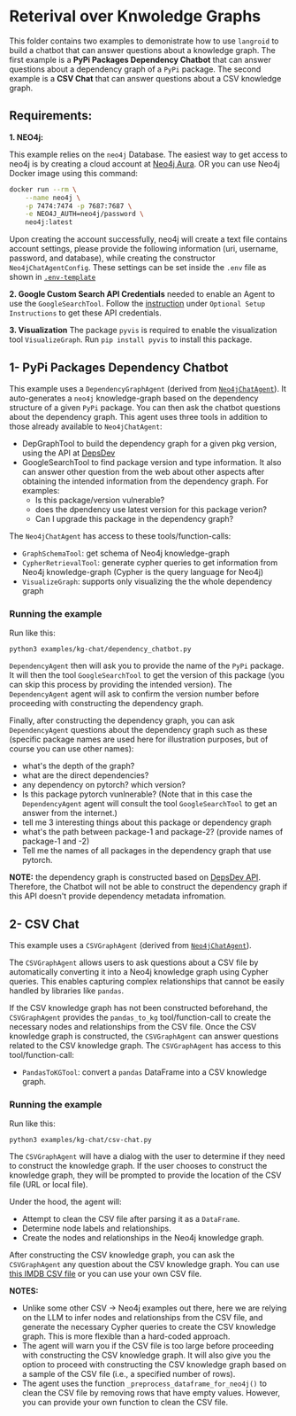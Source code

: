 # Reterival over Knwoledge Graphs

This folder contains two examples to demonistrate how to use `langroid` to build a chatbot that can answer questions about a knowledge graph.
The first example is a **PyPi Packages Dependency Chatbot** that can answer questions about a dependency graph of a `PyPi` package. 
The second example is a **CSV Chat** that can answer questions about a CSV knowledge graph.

## Requirements:

**1. NEO4j:**

This example relies on the `neo4j` Database. The easiest way to get access to neo4j is
by creating a cloud account at [Neo4j Aura](https://neo4j.com/cloud/platform/aura-graph-database/). OR you
can use Neo4j Docker image using this command:

```bash
docker run --rm \
    --name neo4j \
    -p 7474:7474 -p 7687:7687 \
    -e NEO4J_AUTH=neo4j/password \
    neo4j:latest
```

Upon creating the account successfully, neo4j will create a text file contains
account settings, please provide the following information (uri, username,
password, and database), while creating the constructor `Neo4jChatAgentConfig`. 
These settings can be set inside the `.env` file as shown in [`.env-template`](../../.env-template)

**2. Google Custom Search API Credentials** 
needed to enable an Agent to use the `GoogleSearchTool`. 
Follow the [instruction](https://github.com/langroid/langroid?tab=readme-ov-file#gear-installation-and-setup) under `Optional Setup Instructions` to get these API credentials. 

**3. Visualization**
The package `pyvis` is required to enable the visualization tool `VisualizeGraph`. 
Run ``pip install pyvis`` to install this package.

## 1- PyPi Packages Dependency Chatbot

This example uses a `DependencyGraphAgent` 
(derived from [`Neo4jChatAgent`](https://github.com/langroid/langroid/blob/main/langroid/agent/special/neo4j/neo4j_chat_agent.py)).
It auto-generates a `neo4j` knowledge-graph based on the dependency
structure of a given `PyPi` package. You can then ask the chatbot questions
about the dependency graph. This agent uses three tools in addition to those 
already available to `Neo4jChatAgent`:

- DepGraphTool to build the dependency graph for a given pkg version, using the API
   at [DepsDev](https://deps.dev/)
- GoogleSearchTool to find package version and type information. It also can answer
other question from the web about other aspects after obtaining the intended information
from the dependency graph. For examples:
  - Is this package/version vulnerable?
  - does the dpendency use latest version for this package verion?
  - Can I upgrade this package in the dependency graph?

The `Neo4jChatAgent` has access to these tools/function-calls:

- `GraphSchemaTool`: get schema of Neo4j knowledge-graph
- `CypherRetrievalTool`: generate cypher queries to get information from
   Neo4j knowledge-graph (Cypher is the query language for Neo4j)
- `VisualizeGraph`: supports only visualizing the the whole dependency graph

### Running the example

Run like this:
```
python3 examples/kg-chat/dependency_chatbot.py
```

`DependencyAgent` then will ask you to provide the name of the `PyPi` package.
It will then the tool `GoogleSearchTool` to get the version of
this package (you can skip this process by providing the intended version).
The `DependencyAgent` agent will ask to confirm the version number before
proceeding with constructing the dependency graph.

Finally, after constructing the dependency graph, you can ask `DependencyAgent`
questions about the dependency graph such as these (specific package names are
used here for illustration purposes, but of course you can use other names):

- what's the depth of the graph?
- what are the direct dependencies?
- any dependency on pytorch? which version?
- Is this package pytorch vunlnerable?
  (Note that in this case the `DependencyAgent` agent will consult the 
  tool `GoogleSearchTool` to get an answer from the internet.)
- tell me 3 interesting things about this package or dependency graph
- what's the path between package-1 and package-2? (provide names of package-1
  and -2)
- Tell me the names of all packages in the dependency graph that use pytorch.

**NOTE:** the dependency graph is constructed based
on [DepsDev API](https://deps.dev/). Therefore, the Chatbot will not be able to
construct the dependency graph if this API doesn't provide dependency metadata
infromation. 

## 2- CSV Chat

This example uses a `CSVGraphAgent` 
(derived from [`Neo4jChatAgent`](https://github.com/langroid/langroid/blob/main/langroid/agent/special/neo4j/neo4j_chat_agent.py)).

The `CSVGraphAgent` allows users to ask questions about a CSV file by 
automatically converting it into a Neo4j knowledge graph using Cypher queries. 
This enables capturing complex relationships that cannot be easily
handled by libraries like `pandas`.

If the CSV knowledge graph has not been constructed beforehand, the `CSVGraphAgent`
provides the `pandas_to_kg` tool/function-call to create the necessary nodes and
relationships from the CSV file. Once the CSV knowledge graph is constructed,
the `CSVGraphAgent` can answer questions related to the CSV knowledge graph.
The `CSVGraphAgent` has access to this tool/function-call:

- `PandasToKGTool`: convert a `pandas` DataFrame into a CSV knowledge graph.

### Running the example

Run like this:
```
python3 examples/kg-chat/csv-chat.py
```

The `CSVGraphAgent` will have a dialog with the user to determine if they need to
construct the knowledge graph. If the user chooses to construct the knowledge graph, they
will be prompted to provide the location of the CSV file (URL or local file).

Under the hood, the agent will:

- Attempt to clean the CSV file after parsing it as a `DataFrame`.
- Determine node labels and relationships.
- Create the nodes and relationships in the Neo4j knowledge graph.

After constructing the CSV knowledge graph, you can ask the `CSVGraphAgent` any question
about the CSV knowledge graph. You can use [this IMDB CSV file](https://raw.githubusercontent.com/langroid/langroid-examples/main/examples/docqa/data/movies/IMDB.csv) 
or you can use your own CSV file.

**NOTES:**

- Unlike some other CSV -> Neo4j examples out there, here we are relying on the LLM
  to infer nodes and relationships from the CSV file, and generate the necessary
    Cypher queries to create the CSV knowledge graph. This is more flexible than
    a hard-coded approach.
- The agent will warn you if the CSV file is too large before proceeding with
  constructing the CSV knowledge graph. It will also give you the option to proceed with
  constructing the CSV knowledge graph based on a sample of the CSV file (i.e., a
  specified number of rows).
- The agent uses the function `_preprocess_dataframe_for_neo4j()` to clean the CSV file
  by removing rows that have empty values. However, you can provide your own function to
  clean the CSV file.
